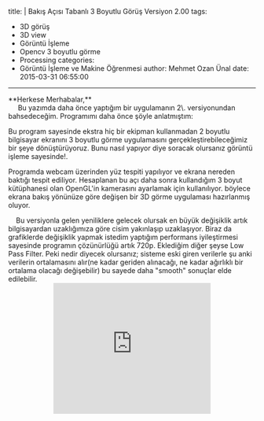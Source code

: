 title: |
  Bakış Açısı Tabanlı 3 Boyutlu Görüş Versiyon 2.00
tags:
  - 3D görüş
  - 3D view
  - Görüntü İşleme
  - Opencv 3 boyutlu görme
  - Processing
categories:
  - Görüntü İşleme ve Makine Öğrenmesi
author: Mehmet Ozan Ünal
date: 2015-03-31 06:55:00
---
<div class="separator" style="clear: both;">**Herkese Merhabalar,**</div>

<div class="separator" style="clear: both;">     Bu yazımda daha önce yaptığım bir uygulamanın 2\. versiyonundan bahsedeceğim. Programımı daha önce şöyle anlatmıştım: </div>

Bu program sayesinde ekstra hiç bir ekipman kullanmadan 2 boyutlu bilgisayar ekranını 3 boyutlu görme uygulamasını gerçekleştirebileceğimiz bir şeye dönüştürüyoruz. Bunu nasıl yapıyor diye soracak olursanız görüntü işleme sayesinde!.

Programda webcam üzerinden yüz tespiti yapılıyor ve ekrana nereden baktığı tespit ediliyor. Hesaplanan bu açı daha sonra kullandığım 3 boyut kütüphanesi olan OpenGL'in kamerasını ayarlamak için kullanılıyor. böylece ekrana bakış yönünüze göre değişen bir 3D görme uygulaması hazırlanmış oluyor. 

<div class="" style="clear: both;">    Bu versiyonla gelen yeniliklere gelecek olursak en büyük değişiklik artık bilgisayardan uzaklığımıza göre cisim yakınlaşıp uzaklaşıyor. Biraz da grafiklerde değişiklik yapmak istedim yaptığım performans iyileştirmesi sayesinde programın çözünürlüğü artık 720p. Eklediğim diğer şeyse Low Pass Filter. Peki nedir diyecek olursanız; sisteme eski giren verilerle şu anki verilerin ortalamasını alır(ne kadar geriden alınacağı, ne kadar ağırlıklı bir ortalama olacağı değişebilir) bu sayede daha "smooth" sonuçlar elde edilebilir.</div>

<div class="separator" style="clear: both; text-align: center;"><iframe allowfullscreen="" class="YOUTUBE-iframe-video" data-thumbnail-src="https://i.ytimg.com/vi/lJ7ofH4Y2Tk/0.jpg" frameborder="0" height="266" src="http://www.youtube.com/embed/lJ7ofH4Y2Tk?feature=player_embedded" width="320"></iframe></div>